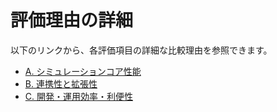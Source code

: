 
# 評価理由の詳細

以下のリンクから、各評価項目の詳細な比較理由を参照できます。

- [A. シミュレーションコア性能](A.md)
- [B. 連携性と拡張性](B.md)
- [C. 開発・運用効率・利便性](C.md)
